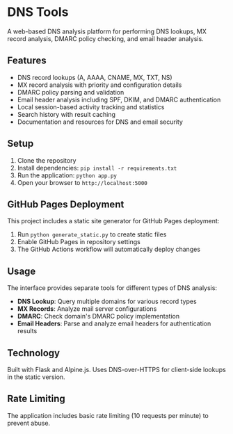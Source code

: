 # DNS Tools

A web-based DNS analysis platform for performing DNS lookups, MX record analysis, DMARC policy checking, and email header analysis.

## Features

- DNS record lookups (A, AAAA, CNAME, MX, TXT, NS)
- MX record analysis with priority and configuration details
- DMARC policy parsing and validation
- Email header analysis including SPF, DKIM, and DMARC authentication
- Local session-based activity tracking and statistics
- Search history with result caching
- Documentation and resources for DNS and email security

## Setup

1. Clone the repository
2. Install dependencies: `pip install -r requirements.txt`
3. Run the application: `python app.py`
4. Open your browser to `http://localhost:5000`

## GitHub Pages Deployment

This project includes a static site generator for GitHub Pages deployment:

1. Run `python generate_static.py` to create static files
2. Enable GitHub Pages in repository settings
3. The GitHub Actions workflow will automatically deploy changes

## Usage

The interface provides separate tools for different types of DNS analysis:

- **DNS Lookup**: Query multiple domains for various record types
- **MX Records**: Analyze mail server configurations
- **DMARC**: Check domain's DMARC policy implementation
- **Email Headers**: Parse and analyze email headers for authentication results

## Technology

Built with Flask and Alpine.js. Uses DNS-over-HTTPS for client-side lookups in the static version.

## Rate Limiting

The application includes basic rate limiting (10 requests per minute) to prevent abuse.
